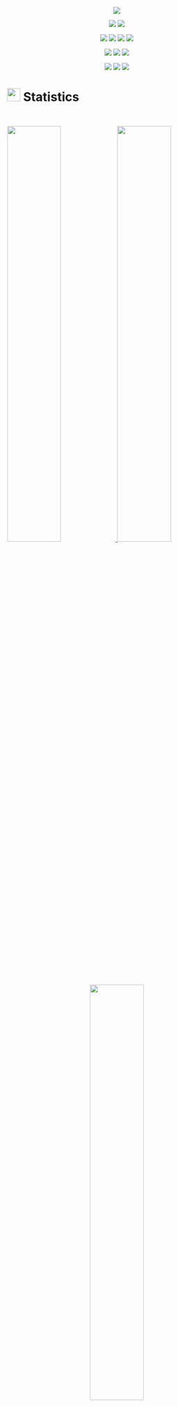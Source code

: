 <p align="center">
  <a href="https://github.com/DenverCoder1/readme-typing-svg"><img src="https://readme-typing-svg.herokuapp.com?lines=Hello....!!;I'm+Kailash+Badu.;I+love+learning.;I+love+spreading+knowledge.;&center=true&width=500&height=50"></a>
</p>

<p>
<div align="center" target="_blank">
  <img src="https://img.shields.io/twitter/follow/badukailash001?style=social">
  <img src="https://img.shields.io/github/followers/kaibad?style=social">
  
  	
  </a>
</div>
</p>
<p>
<div align="center">
  <img src="https://img.shields.io/badge/Python-000000?style=for-the-badge&logo=python&logoColor=ffdd54">
 
  <img src="https://img.shields.io/badge/JavaScript-033268.svg?style=for-the-badge&logo=javascript&logoColor=F7E017">
  <img src="https://img.shields.io/badge/HTML5-ab5337.svg?style=for-the-badge&logo=html5&logoColor=white">
  <img src="https://img.shields.io/badge/CSS-832f18.svg?style=for-the-badge&logo=CSS3&logoColor=white">
</div>
</p>

<p>
<div align="center">
  
  <img src="https://img.shields.io/badge/Django-55355d.svg?style=for-the-badge&logo=django&logoColor=white">
  <img src="https://img.shields.io/badge/GitHub-%23121011.svg?style=for-the-badge&logo=github&logoColor=white">
  <img src="https://img.shields.io/badge/Git-726c74.svg?style=for-the-badge&logo=git&logoColor=white">
  
</div>
</p>
<p>
<div align="center">
  
  <img src="https://img.shields.io/badge/Pycharm-FBE600.svg?style=for-the-badge&logo=pycharm&logoColor=white">
  <img src="https://img.shields.io/badge/Visual%20Studio%20Code-0078d7.svg?style=for-the-badge&logo=visual-studio-code&logoColor=white">
  <img src="https://img.shields.io/badge/-Stackoverflow-FE7A16?style=for-the-badge&logo=stack-overflow&logoColor=white">
  
</div>
</p>


# <img src="https://media4.giphy.com/media/MIGbtLZoVjbl0bYbAd/giphy.gif?cid=ecf05e472t2h0i8d7dcjaoau9iqtchhr899hxmpxzzgc7lyw&rid=giphy.gif" width="30"> Statistics

<br/>
<p align="left">
  <a href="http://kailashbadu.com/">
    <img width="49.5%" src="https://github-readme-stats.vercel.app/api?username=kaibad&show_icons=true&theme=radical">
    <img width="49.5%" src="https://github-readme-streak-stats.herokuapp.com/?user=kaibad&theme=radical&hide_border=true">		  
  </a>
</p>
<br>





<p align="center">
  <a href="http://kailashbadu.com/">
    <img width="49.5%" src="https://github-readme-stats.vercel.app/api/top-langs/?username=kaibad&theme=radical&bg_color=282828&hide_border=true&include_all_commits=true&count_private=true&layout=compact">
  </a>
</p>

<p align="center"><img src="https://profile-counter.glitch.me/{kaibad}/count.svg"></p>


## <img src="https://user-images.githubusercontent.com/82110564/189553856-2e7f8f30-80b4-484f-bfaa-9e5eb10f24e5.gif" width="30">About Me

My name is Kailash.I'm the first year student of BSC.CSIT and iam currently doing my bachelors from Ngarjuna  College of Information Technology.
i have keen intrest in web designing and software development.

When I first started programming I wanted to learnProgramming applications . My goal was for it to function similar to the Scratch programming language and complete it in time for my first year as a Physics and Astronomy student at the Tribhuwan University. 


Most recently I learned a lot about business and finance to help our growing company. 
# Contact me

<br/>
<p align="center">
  <a href="mailto:badukailash001@gmail.com">
    <img src="https://img.shields.io/badge/Gmail-D14836?style=for-the-badge&logo=gmail&logoColor=#000">
  </a>
  <a href="https://instagram.com.com/kai_bad">
    <img src="https://img.shields.io/badge/instagram-1DA1F2?style=for-the-badge&logo=instagram&logoColor=white">
  </a>
</p>


